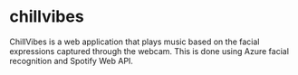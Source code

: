 # chillvibes

ChillVibes is a web application that plays music based on the facial expressions captured through the webcam. This is done using Azure facial recognition and Spotify Web API.

